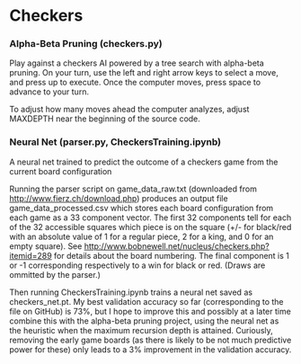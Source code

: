 # Checkers

### Alpha-Beta Pruning (checkers.py)

Play against a checkers AI powered by a tree search with alpha-beta pruning. On your turn, use the left and right arrow keys to select a move, and press up to execute. Once the computer moves, press space to advance to your turn.

To adjust how many moves ahead the computer analyzes, adjust MAXDEPTH near the beginning of the source code.

### Neural Net (parser.py, CheckersTraining.ipynb)

A neural net trained to predict the outcome of a checkers game from the current board configuration

Running the parser script on game_data_raw.txt (downloaded from http://www.fierz.ch/download.php) produces an output file game_data_processed.csv which stores each board configuration from each game as a 33 component vector.  The first 32 components tell for each of the 32 accessible squares which piece is on the square (+/- for black/red with an absolute value of 1 for a regular piece, 2 for a king, and 0 for an empty square).  See http://www.bobnewell.net/nucleus/checkers.php?itemid=289 for details about the board numbering.  The final component is 1 or -1 corresponding respectively to a win for black or red.  (Draws are ommitted by the parser.)

Then running CheckersTraining.ipynb trains a neural net saved as checkers_net.pt.  My best validation accuracy so far (corresponding to the file on GitHub) is 73%, but I hope to improve this and possibly at a later time combine this with the alpha-beta pruning project, using the neural net as the heuristic when the maximum recursion depth is attained.  Curiously, removing the early game boards (as there is likely to be not much predictive power for these) only leads to a 3% improvement in the validation accuracy.
